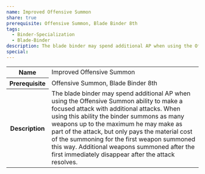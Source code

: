 ```yaml
---
name: Improved Offensive Summon
share: true
prerequisite: Offensive Summon, Blade Binder 8th
tags:
  - Binder-Specialization
  - Blade-Binder
description: The blade binder may spend additional AP when using the Offensive Summon ability to make a focused attack with additional attacks. When using this ability the binder summons as many weapons up to the maximum he may make as part of the attack, but only pays the material cost of the summoning for the first weapon summoned this way. Additional weapons summoned after the first immediately disappear after the attack resolves.
special: 
---
```


<p><span style="overflow-x: auto;"><table><tbody><tr><th>Name</th><td>Improved Offensive Summon</td></tr><tr><th>Prerequisite</th><td>Offensive Summon, Blade Binder 8th</td></tr><tr><th>Description</th><td>The blade binder may spend additional AP when using the Offensive Summon ability to make a focused attack with additional attacks. When using this ability the binder summons as many weapons up to the maximum he may make as part of the attack, but only pays the material cost of the summoning for the first weapon summoned this way. Additional weapons summoned after the first immediately disappear after the attack resolves.</td></tr></tbody></table></span></p>